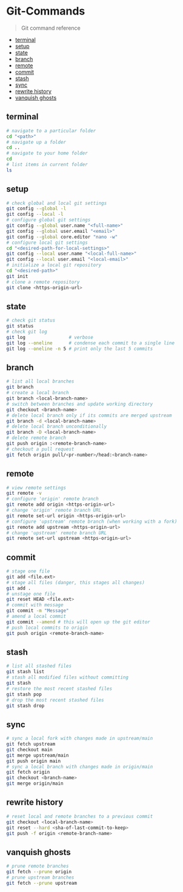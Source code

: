 # Git-Commands

> Git command reference
- [terminal](#terminal)
- [setup](#setup)
- [state](#state)
- [branch](#branch)
- [remote](#remote)
- [commit](#commit)
- [stash](#stash)
- [sync](#sync)
- [rewrite history](#rewrite-history)
- [vanquish ghosts](#vanquish-ghosts)

## terminal
```bash
# navigate to a particular folder
cd "<path>"
# navigate up a folder
cd ..
# navigate to your home folder
cd
# list items in current folder
ls
```

## setup
```bash
# check global and local git settings
git config --global -l
git config --local -l
# configure global git settings
git config --global user.name "<full-name>"
git config --global user.email "<email>"
git config --global core.editor "nano -w"
# configure local git settings
cd "<desired-path-for-local-settings>"
git config --local user.name "<local-full-name>"
git config --local user.email "<local-email>"
# initialize a local git repository
cd "<desired-path>"
git init
# clone a remote repository
git clone <https-origin-url>
```

## state
```bash
# check git status
git status
# check git log
git log                # verbose
git log --oneline      # condense each commit to a single line
git log --oneline -n 5 # print only the last 5 commits
```

## branch
```bash
# list all local branches
git branch
# create a local branch
git branch <local-branch-name>
# switch between branches and update working directory
git checkout <branch-name>
# delete local branch only if its commits are merged upstream
git branch -d <local-branch-name>
# delete local branch unconditionally
git branch -D <local-branch-name>
# delete remote branch
git push origin :<remote-branch-name>
# checkout a pull request
git fetch origin pull/<pr-number>/head:<branch-name>
```

## remote
```bash
# view remote settings
git remote -v
# configure 'origin' remote branch
git remote add origin <https-origin-url>
# change 'origin' remote branch URL
git remote set-url origin <https-origin-url>
# configure 'upstream' remote branch (when working with a fork)
git remote add upstream <https-origin-url>
# change 'upstream' remote branch URL
git remote set-url upstream <https-origin-url>
```

## commit
```bash
# stage one file
git add <file.ext>
# stage all files (danger, this stages all changes)
git add .
# unstage one file
git reset HEAD <file.ext>
# commit with message
git commit -m "Message"
# amend a local commit
git commit --amend # this will open up the git editor
# push local commits to origin
git push origin <remote-branch-name>
```

## stash
```bash
# list all stashed files
git stash list
# stash all modified files without committing
git stash
# restore the most recent stashed files
git stash pop
# drop the most recent stashed files
git stash drop
```

## sync
```bash
# sync a local fork with changes made in upstream/main
git fetch upstream
git checkout main
git merge upstream/main
git push origin main
# sync a local branch with changes made in origin/main
git fetch origin
git checkout <branch-name>
git merge origin/main
```

## rewrite history
```bash
# reset local and remote branches to a previous commit
git checkout <local-branch-name>
git reset --hard <sha-of-last-commit-to-keep>
git push -f origin <remote-branch-name>
```

## vanquish ghosts
```bash
# prune remote branches
git fetch --prune origin
# prune upstream branches
git fetch --prune upstream

